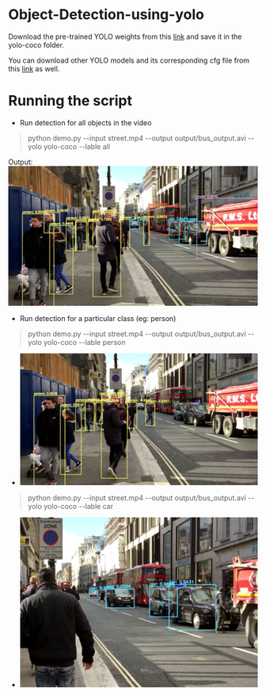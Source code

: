 # Object-Detection-using-yolo
Download the pre-trained YOLO weights from this [link](https://drive.google.com/drive/folders/1OF3MJGXVZKgDZ9f4E--3JH0AJdC6Sk2o?usp=sharing) and save it in the yolo-coco folder.

You can download other YOLO models and its corresponding cfg file from this [link](https://pjreddie.com/darknet/yolo/) as well.

# Running the script

- Run detection for all objects in the video
> python demo.py --input street.mp4 --output output/bus_output.avi --yolo yolo-coco --lable all <br/>

Output:
![ouput](https://github.com/gayatripradhan/Object-Detection-using-yolo/blob/master/pictures/all.PNG)
 
- Run detection for a particular class (eg: person)

> python demo.py --input street.mp4 --output output/bus_output.avi --yolo yolo-coco --lable person<br/>
- ![ouput](https://github.com/gayatripradhan/Object-Detection-using-yolo/blob/master/pictures/people.PNG) <br/>

> python demo.py --input street.mp4 --output output/bus_output.avi --yolo yolo-coco --lable car<br/>
- ![output](https://github.com/gayatripradhan/Object-Detection-using-yolo/blob/master/pictures/car.PNG)

